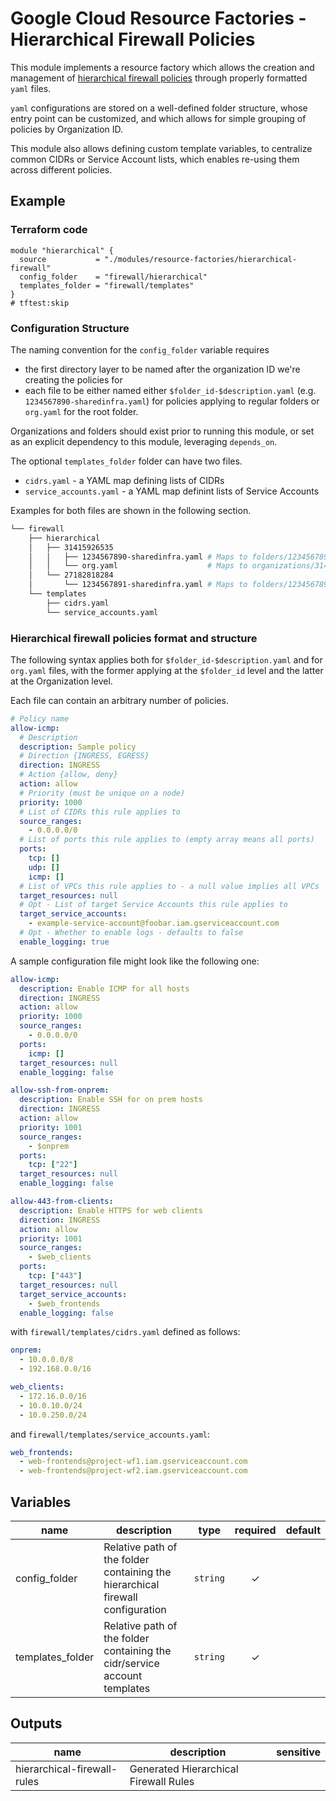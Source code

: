 # Google Cloud Resource Factories - Hierarchical Firewall Policies

This module implements a resource factory which allows the creation and management of [hierarchical firewall policies](https://cloud.google.com/vpc/docs/firewall-policies) through properly formatted `yaml` files.

`yaml` configurations are stored on a well-defined folder structure, whose entry point can be customized, and which allows for simple grouping of policies by Organization ID.

This module also allows defining custom template variables, to centralize common CIDRs or Service Account lists, which enables re-using them across different policies.

## Example

### Terraform code

```hcl
module "hierarchical" {
  source           = "./modules/resource-factories/hierarchical-firewall"
  config_folder    = "firewall/hierarchical"
  templates_folder = "firewall/templates"
}
# tftest:skip
```

### Configuration Structure

The naming convention for the `config_folder` variable requires

- the first directory layer to be named after the organization ID we're creating the policies for
- each file to be either named either `$folder_id-$description.yaml` (e.g. `1234567890-sharedinfra.yaml`) for policies applying to regular folders or `org.yaml` for the root folder.

Organizations and folders should exist prior to running this module, or set as an explicit dependency to this module, leveraging `depends_on`.

The optional `templates_folder` folder can have two files. 

- `cidrs.yaml` - a YAML map defining lists of CIDRs
- `service_accounts.yaml` - a YAML map definint lists of Service Accounts

Examples for both files are shown in the following section.

```bash
└── firewall
    ├── hierarchical
    │   ├── 31415926535                     
    │   │   ├── 1234567890-sharedinfra.yaml # Maps to folders/1234567890
    │   │   └── org.yaml                    # Maps to organizations/31415926535
    │   └── 27182818284
    │       └── 1234567891-sharedinfra.yaml # Maps to folders/1234567891
    └── templates
        ├── cidrs.yaml
        └── service_accounts.yaml
```

### Hierarchical firewall policies format and structure

The following syntax applies both for `$folder_id-$description.yaml` and for `org.yaml` files, with the former applying at the `$folder_id` level and the latter at the Organization level.

Each file can contain an arbitrary number of policies.

```yaml
# Policy name
allow-icmp:                            
  # Description
  description: Sample policy            
  # Direction {INGRESS, EGRESS}
  direction: INGRESS                   
  # Action {allow, deny}
  action: allow                         
  # Priority (must be unique on a node)
  priority: 1000                        
  # List of CIDRs this rule applies to
  source_ranges:                        
    - 0.0.0.0/0
  # List of ports this rule applies to (empty array means all ports)
  ports:                                  
    tcp: []
    udp: []
    icmp: []                            
  # List of VPCs this rule applies to - a null value implies all VPCs
  target_resources: null  
  # Opt - List of target Service Accounts this rule applies to
  target_service_accounts:   
    - example-service-account@foobar.iam.gserviceaccount.com
  # Opt - Whether to enable logs - defaults to false           
  enable_logging: true                  
```

A sample configuration file might look like the following one:

```yaml
allow-icmp:
  description: Enable ICMP for all hosts
  direction: INGRESS
  action: allow
  priority: 1000
  source_ranges:
    - 0.0.0.0/0
  ports:
    icmp: []
  target_resources: null
  enable_logging: false

allow-ssh-from-onprem:
  description: Enable SSH for on prem hosts
  direction: INGRESS
  action: allow
  priority: 1001
  source_ranges:
    - $onprem
  ports:
    tcp: ["22"]
  target_resources: null
  enable_logging: false

allow-443-from-clients:
  description: Enable HTTPS for web clients
  direction: INGRESS
  action: allow
  priority: 1001
  source_ranges:
    - $web_clients
  ports:
    tcp: ["443"]
  target_resources: null
  target_service_accounts:   
    - $web_frontends
  enable_logging: false
```

with `firewall/templates/cidrs.yaml` defined as follows:

```yaml
onprem:
  - 10.0.0.0/8
  - 192.168.0.0/16

web_clients:
  - 172.16.0.0/16
  - 10.0.10.0/24   
  - 10.0.250.0/24
```

and `firewall/templates/service_accounts.yaml`:

```yaml
web_frontends:
  - web-frontends@project-wf1.iam.gserviceaccount.com
  - web-frontends@project-wf2.iam.gserviceaccount.com
```

<!-- BEGIN TFDOC -->
## Variables

| name | description | type | required | default |
|---|---|:---: |:---:|:---:|
| config_folder | Relative path of the folder containing the hierarchical firewall configuration | <code title="">string</code> | ✓ |  |
| templates_folder | Relative path of the folder containing the cidr/service account templates | <code title="">string</code> | ✓ |  |

## Outputs

| name | description | sensitive |
|---|---|:---:|
| hierarchical-firewall-rules | Generated Hierarchical Firewall Rules |  |
<!-- END TFDOC -->
